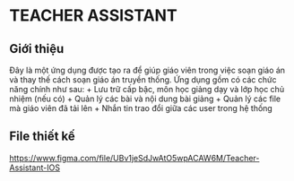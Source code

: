 # TEACHER ASSISTANT
## Giới thiệu
  Đây là một ứng dụng được tạo ra để giúp giáo viên trong việc soạn giáo án và thay thế cách soạn giáo án truyền thống. Ứng dụng gồm có các chức năng chính như sau:
    + Lưu trữ cấp bậc, môn học giảng dạy và lớp học chủ nhiệm (nếu có)
    + Quản lý các bài và nội dung bài giảng
    + Quản lý các file mà giáo viên đã tải lên
    + Nhắn tin trao đổi giữa các user trong hệ thống
    
 ## File thiết kế
 https://www.figma.com/file/UBv1jeSdJwAtO5wpACAW6M/Teacher-Assistant-IOS
